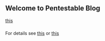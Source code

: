 ## Welcome to Pentestable Blog

[this](https://www.pentestable.com)

###

For details see [this](https://scalechamp.com) or [this](https://scalablespace.net)
